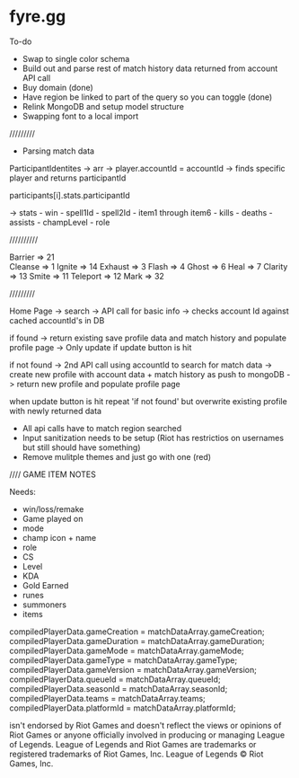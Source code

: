 # fyre.gg

To-do

- Swap to single color schema
- Build out and parse rest of match history data returned from account API call
- Buy domain (done)
- Have region be linked to part of the query so you can toggle (done)
- Relink MongoDB and setup model structure
- Swapping font to a local import

/////////

- Parsing match data

ParticipantIdentites -> arr -> player.accountId = accountId -> finds specific player and returns participantId

participants[i].stats.participantId

-> stats
    - win
    - spell1Id
    - spell2Id
    - item1 through item6
    - kills
    - deaths
    - assists
    - champLevel
    - role

//////////

Barrier => 21   
Cleanse => 1
Ignite => 14
Exhaust => 3
Flash => 4
Ghost => 6
Heal => 7
Clarity => 13
Smite => 11
Teleport => 12
Mark => 32

/////////

Home Page -> search -> API call for basic info -> checks account Id against cached accountId's in DB

if found -> return existing save profile data and match history and populate profile page -> Only update if update button is hit

if not found -> 2nd API call using accountId to search for match data -> create new profile with account data + match history as push to mongoDB -> return new profile and populate profile page

when update button is hit repeat 'if not found' but overwrite existing profile with newly returned data

- All api calls have to match region searched
- Input sanitization needs to be setup (Riot has restrictios on usernames but still should have something)
- Remove mulitple themes and just go with one (red)

//// GAME ITEM NOTES

Needs:
 
 - win/loss/remake
 - Game played on
 - mode
 - champ icon + name
 - role
 - CS
 - Level
 - KDA
 - Gold Earned
 - runes
 - summoners
 - items

compiledPlayerData.gameCreation = matchDataArray.gameCreation;
compiledPlayerData.gameDuration = matchDataArray.gameDuration;
compiledPlayerData.gameMode = matchDataArray.gameMode;
compiledPlayerData.gameType = matchDataArray.gameType;
compiledPlayerData.gameVersion = matchDataArray.gameVersion;
compiledPlayerData.queueId = matchDataArray.queueId;
compiledPlayerData.seasonId = matchDataArray.seasonId;
compiledPlayerData.teams = matchDataArray.teams;
compiledPlayerData.platformId = matchDataArray.platformId;

isn't endorsed by Riot Games and doesn't reflect the views or opinions of Riot Games or anyone officially involved in producing or managing League of Legends. League of Legends and Riot Games are trademarks or registered trademarks of Riot Games, Inc. League of Legends © Riot Games, Inc. 
